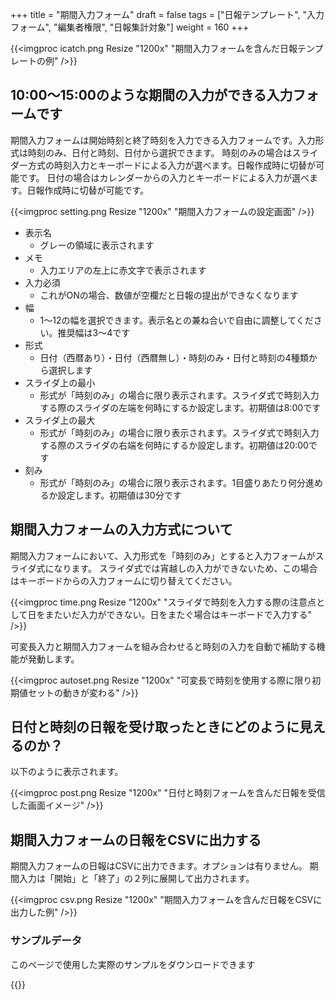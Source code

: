 +++
title = "期間入力フォーム"
draft = false
tags = ["日報テンプレート", "入力フォーム", "編集者権限", "日報集計対象"]
weight = 160
+++

{{<imgproc icatch.png Resize "1200x" "期間入力フォームを含んだ日報テンプレートの例" />}}

## 10:00〜15:00のような期間の入力ができる入力フォームです

期間入力フォームは開始時刻と終了時刻を入力できる入力フォームです。入力形式は時刻のみ、日付と時刻、日付から選択できます。
時刻のみの場合はスライダー方式の時刻入力とキーボードによる入力が選べます。日報作成時に切替が可能です。
日付の場合はカレンダーからの入力とキーボードによる入力が選べます。日報作成時に切替が可能です。


{{<imgproc setting.png Resize "1200x" "期間入力フォームの設定画面" />}}


- 表示名
  - グレーの領域に表示されます
- メモ
  - 入力エリアの左上に赤文字で表示されます
- 入力必須
  - これがONの場合、数値が空欄だと日報の提出ができなくなります
- 幅
  - 1〜12の幅を選択できます。表示名との兼ね合いで自由に調整してください。推奨幅は3〜4です
- 形式
  - 日付（西暦あり）・日付（西暦無し）・時刻のみ・日付と時刻の4種類から選択します
- スライダ上の最小
  - 形式が「時刻のみ」の場合に限り表示されます。スライダ式で時刻入力する際のスライダの左端を何時にするか設定します。初期値は8:00です
- スライダ上の最大
  - 形式が「時刻のみ」の場合に限り表示されます。スライダ式で時刻入力する際のスライダの右端を何時にするか設定します。初期値は20:00です
- 刻み
  - 形式が「時刻のみ」の場合に限り表示されます。1目盛りあたり何分進めるか設定します。初期値は30分です


## 期間入力フォームの入力方式について

期間入力フォームにおいて、入力形式を「時刻のみ」とすると入力フォームがスライダ式になります。
スライダ式では宵越しの入力ができないため、この場合はキーボードからの入力フォームに切り替えてください。

{{<imgproc time.png Resize "1200x" "スライダで時刻を入力する際の注意点として日をまたいだ入力ができない。日をまたぐ場合はキーボードで入力する" />}}

可変長入力と期間入力フォームを組み合わせると時刻の入力を自動で補助する機能が発動します。

{{<imgproc autoset.png Resize "1200x" "可変長で時刻を使用する際に限り初期値セットの動きが変わる" />}}


## 日付と時刻の日報を受け取ったときにどのように見えるのか？

以下のように表示されます。

{{<imgproc post.png Resize "1200x" "日付と時刻フォームを含んだ日報を受信した画面イメージ" />}}



## 期間入力フォームの日報をCSVに出力する

期間入力フォームの日報はCSVに出力できます。オプションは有りません。
期間入力は「開始」と「終了」の２列に展開して出力されます。

{{<imgproc csv.png Resize "1200x" "期間入力フォームを含んだ日報をCSVに出力した例" />}}




### サンプルデータ
このページで使用した実際のサンプルをダウンロードできます


{{<attachments style="orange" />}}

